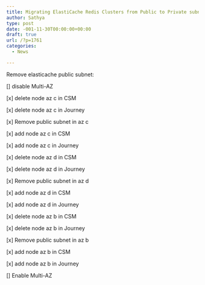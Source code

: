 ```yaml
---
title: Migrating ElastiCache Redis Clusters from Public to Private subnets
author: Sathya
type: post
date: -001-11-30T00:00:00+00:00
draft: true
url: /?p=1761
categories:
  - News

---
```

Remove elasticache public subnet:

[] disable Multi-AZ
  
[x] delete node az c in CSM
  
[x] delete node az c in Journey
  
[x] Remove public subnet in az c
  
[x] add node az c in CSM
  
[x] add node az c in Journey

[x] delete node az d in CSM
  
[x] delete node az d in Journey
  
[x] Remove public subnet in az d
  
[x] add node az d in CSM
  
[x] add node az d in Journey

[x] delete node az b in CSM
  
[x] delete node az b in Journey
  
[x] Remove public subnet in az b
  
[x] add node az b in CSM
  
[x] add node az b in Journey

[] Enable Multi-AZ